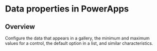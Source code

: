 <properties
    pageTitle="Data properties | Microsoft PowerApps"
    description="Reference material for properties such as Default, Items, and Reset"
    services=""
    suite="powerapps"
    documentationCenter="na"
    authors="gregli-msft"
    manager="erikre"
    editor=""
    tags=""/>

<tags
   ms.service="powerapps"
   ms.devlang="na"
   ms.topic="article"
   ms.tgt_pltfrm="na"
   ms.workload="na"
   ms.date="03/17/2016"
   ms.author="gregli"/>

# Data properties in PowerApps #

## Overview ##
Configure the data that appears in a gallery, the minimum and maximum values for a control, the default option in a list, and similar characteristics.





